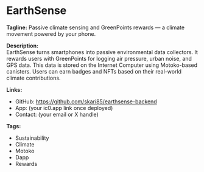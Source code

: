 # EarthSense

**Tagline:** Passive climate sensing and GreenPoints rewards — a climate movement powered by your phone.

**Description:**  
EarthSense turns smartphones into passive environmental data collectors. It rewards users with GreenPoints for logging air pressure, urban noise, and GPS data. This data is stored on the Internet Computer using Motoko-based canisters. Users can earn badges and NFTs based on their real-world climate contributions.

**Links:**
- GitHub: https://github.com/skari85/earthsense-backend
- App: (your ic0.app link once deployed)
- Contact: (your email or X handle)

**Tags:**
- Sustainability
- Climate
- Motoko
- Dapp
- Rewards
